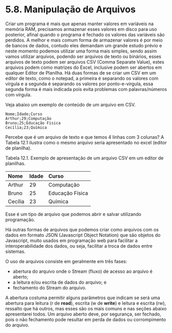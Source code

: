 # 5.8. Manipulação de Arquivos

Criar um programa é mais que apenas manter valores em variáveis na memória RAM, precisamos armazenar esses valores em disco para uso posterior, afinal quando o programa é fechado os valores das variáveis são perdidos. A melhor e mais comum forma de armazenar valores é por meio de bancos de dados, contudo eles demandam um grande estudo prévio e neste momento podemos utilizar uma forma mais simples, sendo assim vamos utilizar arquivos, podendo ser arquivos de texto ou binários, esses arquivos de texto podem ser arquivos CSV \(Comma Separate Value\), estes arquivos podem como matrizes do Excel, inclusive podem ser abertos em qualquer Editor de Planilha. Há duas formas de se criar um CSV em um editor de texto, como o notepad, a primeira é separando os valores com vírgula e a segunda é separando os valores por ponto-e-virgula, essa segunda forma é mais indicada pois evita problemas com palavras/números com vírgula.

Veja abaixo um exemplo de conteúdo de um arquivo em CSV.

```text
Nome;Idade;Curso
Arthur;29;Computação
Bruno;25;Educação Fisica
Cecília;23;Química
```

Percebe que é um arquivo de texto e que temos 4 linhas com 3 colunas? A Tabela 12.1 ilustra como o mesmo arquivo seria apresentado no excel \(editor de planilha\).

Tabela 12.1. Exemplo de apresentação de um arquivo CSV em um editor de planilhas.

| Nome | Idade | Curso |
| :--- | :--- | :--- |
| Arthur | 29 | Computação |
| Bruno | 25 | Educação Física |
| Cecília | 23 | Química |

Esse é um tipo de arquivo que podemos abrir e salvar utilizando programação.

Há outras formas de arquivos que podemos criar como arquivos com os dados em formato JSON \(Javascript Object Notation\) que são objetos do Javascript, muito usados em programação web para facilitar a interoperabilidade dos dados, ou seja, facilitar a troca de dados entre sistemas.

O uso de arquivos consiste em geralmente em três fases: 

* abertura do arquivo onde o Stream \(fluxo\) de acesso ao arquivo é aberto; 
* a leitura e/ou escrita de dados do arquivo; e 
* fechamento do Stream do arquivo. 

A abertura costuma permitir alguns parâmetros que indicam se será uma abertura para leitura \(r de **read**\), escrita \(w de **write**\) e leitura e escrita \(rw\), ressalto que há outros, mas esses são os mais comuns e nas seções abaixo apresentarei todos. Um arquivo aberto deve, por segurança, ser fechado, pois o não fechamento pode resultar em perda de dados ou corrompimento do arquivo.

